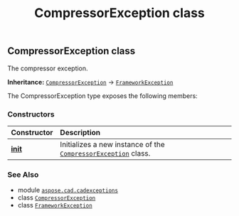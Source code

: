 ﻿---
title: CompressorException class
second_title: Aspose.CAD for Python via .NET API References
description: 
type: docs
weight: 10
url: /python-net/aspose.cad.cadexceptions/compressorexception/
is_root: false
---

## CompressorException class

The compressor exception.



**Inheritance:** [`CompressorException`](/cad/python-net/aspose.cad.cadexceptions/compressorexception) → 
[`FrameworkException`](/cad/python-net/aspose.cad.cadexceptions/frameworkexception)



The CompressorException type exposes the following members:

### Constructors
| Constructor | Description |
| :- | :- |
| [__init__](/cad/python-net/aspose.cad.cadexceptions/compressorexception/__init__/#str) | Initializes a new instance of the [`CompressorException`](/cad/python-net/aspose.cad.cadexceptions/compressorexception) class. |



### See Also
* module [`aspose.cad.cadexceptions`](..)
* class [`CompressorException`](/cad/python-net/aspose.cad.cadexceptions/compressorexception)
* class [`FrameworkException`](/cad/python-net/aspose.cad.cadexceptions/frameworkexception)
